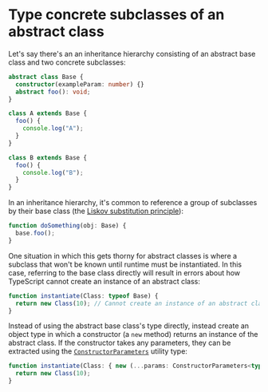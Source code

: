 # Type concrete subclasses of an abstract class

Let's say there's an an inheritance hierarchy consisting of an abstract base class and two concrete subclasses:

```ts
abstract class Base {
  constructor(exampleParam: number) {}
  abstract foo(): void;
}

class A extends Base {
  foo() {
    console.log("A");
  }
}

class B extends Base {
  foo() {
    console.log("B");
  }
}
```

In an inheritance hierarchy, it's common to reference a group of subclasses by their base class (the [Liskov substitution principle](https://en.wikipedia.org/wiki/Liskov_substitution_principle)):

```ts
function doSomething(obj: Base) {
  base.foo();
}
```

One situation in which this gets thorny for abstract classes is where a subclass that won't be known until runtime must be instantiated. In this case, referring to the base class directly will result in errors about how TypeScript cannot create an instance of an abstract class:

```ts
function instantiate(Class: typeof Base) {
  return new Class(10); // Cannot create an instance of an abstract class.
}
```

Instead of using the abstract base class's type directly, instead create an object type in which a constructor (a `new` method) returns an instance of the abstract class. If the constructor takes any parameters, they can be extracted using the [`ConstructorParameters`](https://www.typescriptlang.org/docs/handbook/utility-types.html#constructorparameterstype) utility type:

```ts
function instantiate(Class: { new (...params: ConstructorParameters<typeof Base>): Base }) {
  return new Class(10);
}
```
